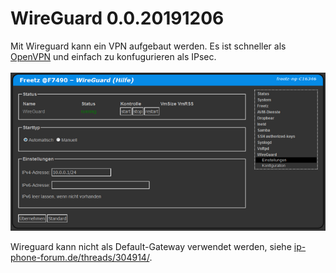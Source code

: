 # WireGuard 0.0.20191206

Mit Wireguard kann ein VPN aufgebaut werden. Es ist schneller als [OpenVPN](openvpn.md) und einfach zu konfugurieren als IPsec.<br>
<br>
<a href='../screenshots/000-PKG_wireguard.png'><img src='../screenshots/000-PKG_wireguard_md.png'></a>
<br>

Wireguard kann nicht als Default-Gateway verwendet werden, siehe [ip-phone-forum.de/threads/304914/](https://www.ip-phone-forum.de/threads/304914/).

